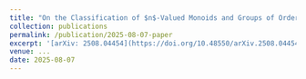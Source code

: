 ```yaml
---
title: "On the Classification of $n$-Valued Monoids and Groups of Order 3"
collection: publications
permalink: /publication/2025-08-07-paper
excerpt: '[arXiv: 2508.04454](https://doi.org/10.48550/arXiv.2508.04454)'
venue: ...
date: 2025-08-07
---
```


